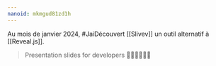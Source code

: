 ```yaml
---
nanoid: mkmgud81zd1h
---
```

Au mois de janvier 2024, #JaiDécouvert [[Slivev]] un outil alternatif à [[Reveal.js]].

>  Presentation slides for developers 🧑‍💻👩‍💻👨‍💻 
